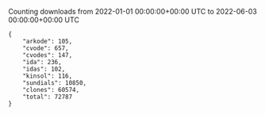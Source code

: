 
Counting downloads from 2022-01-01 00:00:00+00:00 UTC to 2022-06-03 00:00:00+00:00 UTC

```
{
    "arkode": 105,
    "cvode": 657,
    "cvodes": 147,
    "ida": 236,
    "idas": 102,
    "kinsol": 116,
    "sundials": 10850,
    "clones": 60574,
    "total": 72787
}
```
